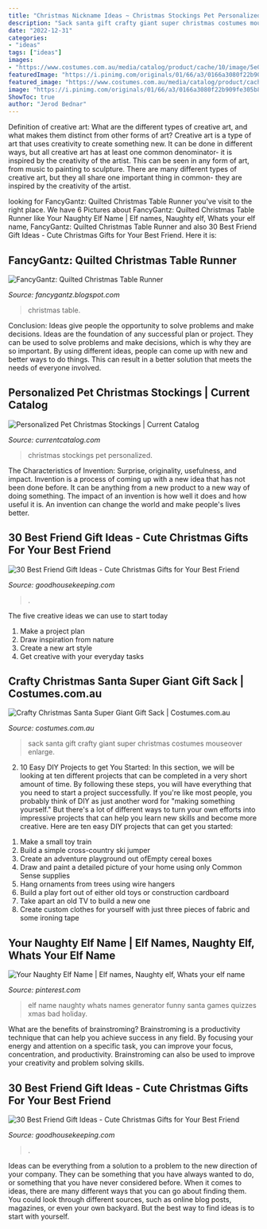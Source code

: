 ```yaml
---
title: "Christmas Nickname Ideas ~ Christmas Stockings Pet Personalized"
description: "Sack santa gift crafty giant super christmas costumes mouseover enlarge"
date: "2022-12-31"
categories:
- "ideas"
tags: ["ideas"]
images:
- "https://www.costumes.com.au/media/catalog/product/cache/10/image/5e06319eda06f020e43594a9c230972d/5/1/51205-470060-1-3-800/Crafty-Christmas-Santa-Super-Giant-Gift-Sack--Amscan-DS-470060-31.jpg"
featuredImage: "https://i.pinimg.com/originals/01/66/a3/0166a3080f22b909fe305b8ce2a388cd.jpg"
featured_image: "https://www.costumes.com.au/media/catalog/product/cache/10/image/5e06319eda06f020e43594a9c230972d/5/1/51205-470060-1-3-800/Crafty-Christmas-Santa-Super-Giant-Gift-Sack--Amscan-DS-470060-31.jpg"
image: "https://i.pinimg.com/originals/01/66/a3/0166a3080f22b909fe305b8ce2a388cd.jpg"
ShowToc: true
author: "Jerod Bednar"
---
```



Definition of creative art: What are the different types of creative art, and what makes them distinct from other forms of art?
Creative art is a type of art that uses creativity to create something new. It can be done in different ways, but all creative art has at least one common denominator- it is inspired by the creativity of the artist. This can be seen in any form of art, from music to painting to sculpture. There are many different types of creative art, but they all share one important thing in common- they are inspired by the creativity of the artist.

	

		
looking for FancyGantz: Quilted Christmas Table Runner you've visit to the right place. We have 6 Pictures about FancyGantz: Quilted Christmas Table Runner like Your Naughty Elf Name | Elf names, Naughty elf, Whats your elf name, FancyGantz: Quilted Christmas Table Runner and also 30 Best Friend Gift Ideas - Cute Christmas Gifts for Your Best Friend. Here it is:
		
    
## FancyGantz: Quilted Christmas Table Runner

<img loading=lazy src="http://2.bp.blogspot.com/-Q1SdEouODvQ/UCgJ8-2lN5I/AAAAAAAAAPM/4bjgR4Bq9d8/w1200-h630-p-k-no-nu/IMG_0426.JPG" onerror="this.onerror=null;this.src='https://tse1.mm.bing.net/th?id=OIP.XbkqphxvLbPV8j5uOGwz2QHaD4&amp;pid=15.1';" alt="FancyGantz: Quilted Christmas Table Runner">

_Source: fancygantz.blogspot.com_

>christmas table. 

	

Conclusion: Ideas give people the opportunity to solve problems and make decisions.
Ideas are the foundation of any successful plan or project. They can be used to solve problems and make decisions, which is why they are so important. By using different ideas, people can come up with new and better ways to do things. This can result in a better solution that meets the needs of everyone involved.

    
## Personalized Pet Christmas Stockings | Current Catalog

<img loading=lazy src="https://images.currentcatalog.com/catalog/product/Z814206-c/814205_enviro.jpg" onerror="this.onerror=null;this.src='https://tse1.mm.bing.net/th?id=OIP.GP8es5f7lvV2DvB89amGvwHaHa&amp;pid=15.1';" alt="Personalized Pet Christmas Stockings | Current Catalog">

_Source: currentcatalog.com_

>christmas stockings pet personalized. 

	

The Characteristics of Invention: Surprise, originality, usefulness, and impact.
Invention is a process of coming up with a new idea that has not been done before. It can be anything from a new product to a new way of doing something. The impact of an invention is how well it does and how useful it is. An invention can change the world and make people's lives better.

    
## 30 Best Friend Gift Ideas - Cute Christmas Gifts For Your Best Friend

<img loading=lazy src="https://hips.hearstapps.com/vader-prod.s3.amazonaws.com/1538760839-klg-hoda-wine-glasses-best-friend-gifts-1538760816.jpg?crop=1xw:1xh;center,top&amp;resize=480:*" onerror="this.onerror=null;this.src='https://tse4.mm.bing.net/th?id=OIP.MgFM77w2bZNt-zwU1faepAHaLH&amp;pid=15.1';" alt="30 Best Friend Gift Ideas - Cute Christmas Gifts for Your Best Friend">

_Source: goodhousekeeping.com_

>. 

	

The five creative ideas we can use to start today
1. Make a project plan
2. Draw inspiration from nature
3. Create a new art style
4. Get creative with your everyday tasks 

    
## Crafty Christmas Santa Super Giant Gift Sack | Costumes.com.au

<img loading=lazy src="https://www.costumes.com.au/media/catalog/product/cache/10/image/5e06319eda06f020e43594a9c230972d/5/1/51205-470060-1-3-800/Crafty-Christmas-Santa-Super-Giant-Gift-Sack--Amscan-DS-470060-31.jpg" onerror="this.onerror=null;this.src='https://tse3.mm.bing.net/th?id=OIP.Wiq0LxyQjupriDXBZ_vPAQHaHa&amp;pid=15.1';" alt="Crafty Christmas Santa Super Giant Gift Sack | Costumes.com.au">

_Source: costumes.com.au_

>sack santa gift crafty giant super christmas costumes mouseover enlarge. 

	

2) 10 Easy DIY Projects to get You Started: In this section, we will be looking at ten different projects that can be completed in a very short amount of time. By following these steps, you will have everything that you need to start a project successfully.
If you're like most people, you probably think of DIY as just another word for "making something yourself." But there's a lot of different ways to turn your own efforts into impressive projects that can help you learn new skills and become more creative. Here are ten easy DIY projects that can get you started: 
1. Make a small toy train
2. Build a simple cross-country ski jumper
3. Create an adventure playground out ofEmpty cereal boxes
4. Draw and paint a detailed picture of your home using only Common Sense supplies
5. Hang ornaments from trees using wire hangers
6. Build a play fort out of either old toys or construction cardboard 
7. Take apart an old TV to build a new one 
8. Create custom clothes for yourself with just three pieces of fabric and some ironing tape 

    
## Your Naughty Elf Name | Elf Names, Naughty Elf, Whats Your Elf Name

<img loading=lazy src="https://i.pinimg.com/originals/01/66/a3/0166a3080f22b909fe305b8ce2a388cd.jpg" onerror="this.onerror=null;this.src='https://tse4.mm.bing.net/th?id=OIP.G5z8IHwIqociFNcZrAeuWQHaHO&amp;pid=15.1';" alt="Your Naughty Elf Name | Elf names, Naughty elf, Whats your elf name">

_Source: pinterest.com_

>elf name naughty whats names generator funny santa games quizzes xmas bad holiday. 

	

What are the benefits of brainstroming?
Brainstroming is a productivity technique that can help you achieve success in any field. By focusing your energy and attention on a specific task, you can improve your focus, concentration, and productivity. Brainstroming can also be used to improve your creativity and problem solving skills.

    
## 30 Best Friend Gift Ideas - Cute Christmas Gifts For Your Best Friend

<img loading=lazy src="https://hips.hearstapps.com/vader-prod.s3.amazonaws.com/1538763907-cat-slippers-best-friend-gifts-1538763892.jpg?crop=1xw:1xh;center,top&amp;resize=480:*" onerror="this.onerror=null;this.src='https://tse4.mm.bing.net/th?id=OIP.bVM5ww9uHui18uVhSYWjcAHaLH&amp;pid=15.1';" alt="30 Best Friend Gift Ideas - Cute Christmas Gifts for Your Best Friend">

_Source: goodhousekeeping.com_

>. 

	

Ideas can be everything from a solution to a problem to the new direction of your company. They can be something that you have always wanted to do, or something that you have never considered before. When it comes to ideas, there are many different ways that you can go about finding them. You could look through different sources, such as online blog posts, magazines, or even your own backyard. But the best way to find ideas is to start with yourself.

